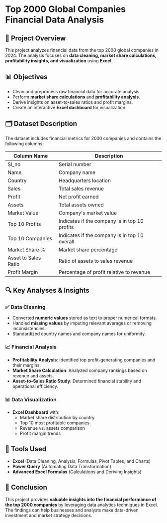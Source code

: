# Top 2000 Global Companies Financial Data Analysis

## 📌 Project Overview
This project analyzes financial data from the top 2000 global companies in 2024. The analysis focuses on **data cleaning, market share calculations, profitability insights, and visualization** using **Excel**.

## 📊 Objectives
- Clean and preprocess raw financial data for accurate analysis.
- Perform **market share calculations** and **profitability analysis**.
- Derive insights on asset-to-sales ratios and profit margins.
- Create an interactive **Excel dashboard** for visualization.

## 🗂 Dataset Description
The dataset includes financial metrics for 2000 companies and contains the following columns:

| Column Name            | Description                                      |
|------------------------|--------------------------------------------------|
| Sl_no                 | Serial number                                   |
| Name                  | Company name                                    |
| Country               | Headquarters location                           |
| Sales                 | Total sales revenue                             |
| Profit                | Net profit earned                               |
| Assets                | Total assets owned                              |
| Market Value          | Company's market value                          |
| Top 10 Profits        | Indicates if the company is in top 10 profits   |
| Top 10 Companies      | Indicates if the company is in top 10 overall   |
| Market Share %        | Market share percentage                         |
| Asset to Sales Ratio  | Ratio of assets to sales revenue                |
| Profit Margin         | Percentage of profit relative to revenue        |

## 🔍 Key Analyses & Insights
### ✅ Data Cleaning
- Converted **numeric values** stored as text to proper numerical formats.
- Handled **missing values** by imputing relevant averages or removing inconsistencies.
- Standardized country names and company names for uniformity.

### 📈 Financial Analysis
- **Profitability Analysis**: Identified top profit-generating companies and their margins.
- **Market Share Calculation**: Analyzed company rankings based on revenue and assets.
- **Asset-to-Sales Ratio Study**: Determined financial stability and operational efficiency.

### 📊 Data Visualization
- **Excel Dashboard** with:
  - Market share distribution by country
  - Top 10 most profitable companies
  - Revenue vs. assets comparison
  - Profit margin trends

## 🚀 Tools Used
- **Excel** (Data Cleaning, Analysis, Formulas, Pivot Tables, and Charts)
- **Power Query** (Automating Data Transformation)
- **Advanced Excel Formulas** (Calculations and Deriving Insights)


## 📌 Conclusion
This project provides **valuable insights into the financial performance of the top 2000 companies** by leveraging data analytics techniques in Excel. The findings can help businesses and analysts make data-driven investment and market strategy decisions.


